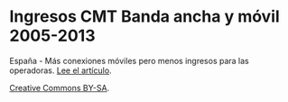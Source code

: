 Ingresos CMT Banda ancha y móvil 2005-2013
====================

España - Más conexiones móviles pero menos ingresos para las operadoras. [Lee el artículo](http://www.eldiario.es/turing/moviles_y_tabletas/conectados-internet-pagamos_0_221178555.html).

[Creative Commons BY-SA](https://creativecommons.org/licenses/by-sa/4.0/). 